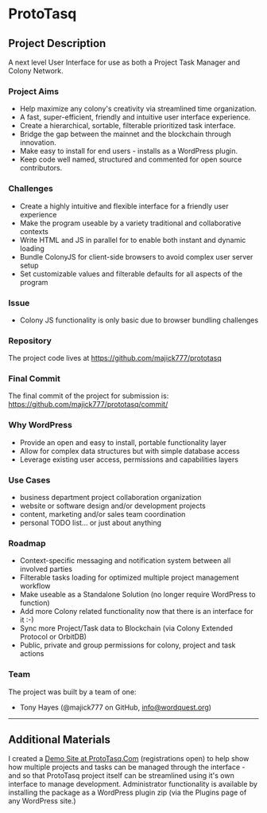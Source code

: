 # ProtoTasq

## Project Description

A next level User Interface for use as both a Project Task Manager and Colony Network.

### Project Aims

- Help maximize any colony's creativity via streamlined time organization.
- A fast, super-efficient, friendly and intuitive user interface experience.
- Create a hierarchical, sortable, filterable prioritized task interface.
- Bridge the gap between the mainnet and the blockchain through innovation.
- Make easy to install for end users - installs as a WordPress plugin.
- Keep code well named, structured and commented for open source contributors.

### Challenges

- Create a highly intuitive and flexible interface for a friendly user experience
- Make the program useable by a variety traditional and collaborative contexts
- Write HTML and JS in parallel for to enable both instant and dynamic loading
- Bundle ColonyJS for client-side browsers to avoid complex user server setup
- Set customizable values and filterable defaults for all aspects of the program

### Issue

- Colony JS functionality is only basic due to browser bundling challenges

### Repository

The project code lives at https://github.com/majick777/prototasq

### Final Commit

The final commit of the project for submission is:
https://github.com/majick777/prototasq/commit/

### Why WordPress

- Provide an open and easy to install, portable functionality layer
- Allow for complex data structures but with simple database access
- Leverage existing user access, permissions and capabilities layers

### Use Cases

- business department project collaboration organization
- website or software design and/or development projects
- content, marketing and/or sales team coordination
- personal TODO list... or just about anything 

### Roadmap

- Context-specific messaging and notification system between all involved parties
- Filterable tasks loading for optimized multiple project management workflow
- Make useable as a Standalone Solution (no longer require WordPress to function)
- Add more Colony related functionality now that there is an interface for it :-)
- Sync more Project/Task data to Blockchain (via Colony Extended Protocol or OrbitDB)
- Public, private and group permissions for colony, project and task actions

### Team

The project was built by a team of one:
- Tony Hayes (@majick777 on GitHub, info@wordquest.org)

---

## Additional Materials

I created a [Demo Site at ProtoTasq.Com](http://prototasq.com) (registrations open) to help show how multiple projects and tasks can be managed through the interface - and so that ProtoTasq project itself can be streamlined using it's own interface to manage development. Administrator functionality is available by installing the package as a WordPress plugin zip (via the Plugins page of any WordPress site.)
